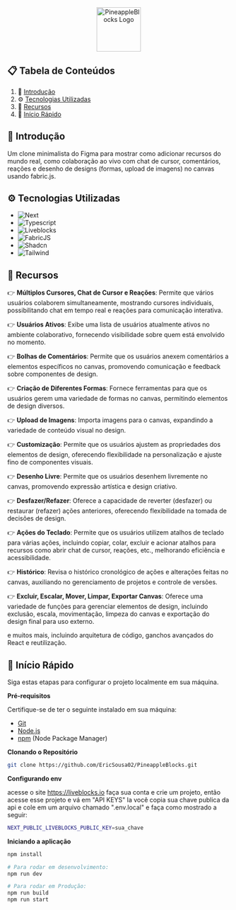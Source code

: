 <div align="center">
  <img src="public/assets/favicon.ico" width="100" alt="PineappleBlocks Logo">
</div>


## 📋 <a name="table">Tabela de Conteúdos</a>

1. 🤖 [Introdução](#introduction)
2. ⚙️ [Tecnologias Utilizadas](#tech-stack)
3. 🔋 [Recursos](#features)
4. 🤸 [Início Rápido](#quick-start)

## <a name="introduction">🤖 Introdução</a>

Um clone minimalista do Figma para mostrar como adicionar recursos do mundo real, como colaboração ao vivo com chat de cursor, comentários, reações e desenho de designs (formas, upload de imagens) no canvas usando fabric.js.

## <a name="tech-stack">⚙️ Tecnologias Utilizadas</a>

- ![Next](https://img.shields.io/badge/next%20js-000000?style=for-the-badge&logo=nextdotjs&logoColor=white)&nbsp;
- ![Typescript](https://img.shields.io/badge/TypeScript-007ACC?style=for-the-badge&logo=typescript&logoColor=white)&nbsp;
- ![Liveblocks](https://img.shields.io/badge/Liveblocks-792DE4?style=for-the-badge&logo=pytorch-lightning&logoColor=white)&nbsp;
- ![FabricJS](https://img.shields.io/badge/Fabric%20JS-9696F5?style=for-the-badge&logo=pytorch-lightning&logoColor=white)&nbsp;
- ![Shadcn](https://img.shields.io/badge/Shadcn-09090B?style=for-the-badge&logo=pytorch-lightning&logoColor=white)&nbsp;
- ![Tailwind](https://img.shields.io/badge/Tailwind_CSS-38B2AC?style=for-the-badge&logo=tailwind-css&logoColor=white)&nbsp;

## <a name="features">🔋 Recursos</a>

👉 **Múltiplos Cursores, Chat de Cursor e Reações**: Permite que vários usuários colaborem simultaneamente, mostrando cursores individuais, possibilitando chat em tempo real e reações para comunicação interativa.

👉 **Usuários Ativos**: Exibe uma lista de usuários atualmente ativos no ambiente colaborativo, fornecendo visibilidade sobre quem está envolvido no momento.

👉 **Bolhas de Comentários**: Permite que os usuários anexem comentários a elementos específicos no canvas, promovendo comunicação e feedback sobre componentes de design.

👉 **Criação de Diferentes Formas**: Fornece ferramentas para que os usuários gerem uma variedade de formas no canvas, permitindo elementos de design diversos.

👉 **Upload de Imagens**: Importa imagens para o canvas, expandindo a variedade de conteúdo visual no design.

👉 **Customização**: Permite que os usuários ajustem as propriedades dos elementos de design, oferecendo flexibilidade na personalização e ajuste fino de componentes visuais.

👉 **Desenho Livre**: Permite que os usuários desenhem livremente no canvas, promovendo expressão artística e design criativo.

👉 **Desfazer/Refazer**: Oferece a capacidade de reverter (desfazer) ou restaurar (refazer) ações anteriores, oferecendo flexibilidade na tomada de decisões de design.

👉 **Ações do Teclado**: Permite que os usuários utilizem atalhos de teclado para várias ações, incluindo copiar, colar, excluir e acionar atalhos para recursos como abrir chat de cursor, reações, etc., melhorando eficiência e acessibilidade.

👉 **Histórico**: Revisa o histórico cronológico de ações e alterações feitas no canvas, auxiliando no gerenciamento de projetos e controle de versões.

👉 **Excluir, Escalar, Mover, Limpar, Exportar Canvas**: Oferece uma variedade de funções para gerenciar elementos de design, incluindo exclusão, escala, movimentação, limpeza do canvas e exportação do design final para uso externo.

e muitos mais, incluindo arquitetura de código, ganchos avançados do React e reutilização.

## <a name="quick-start">🤸 Início Rápido</a>

Siga estas etapas para configurar o projeto localmente em sua máquina.

**Pré-requisitos**

Certifique-se de ter o seguinte instalado em sua máquina:

- [Git](https://git-scm.com/)
- [Node.js](https://nodejs.org/en)
- [npm](https://www.npmjs.com/) (Node Package Manager)

**Clonando o Repositório**

```bash
git clone https://github.com/EricSousa02/PineappleBlocks.git
````

**Configurando env**

acesse o site https://liveblocks.io faça sua conta e crie um projeto, então acesse esse projeto e vá em "API KEYS"
la você copia sua chave publica da api e cole em um arquivo chamado ".env.local" e faça como mostrado a seguir:
```bash
NEXT_PUBLIC_LIVEBLOCKS_PUBLIC_KEY=sua_chave
```

**Iniciando a aplicação**

```bash
npm install

# Para rodar em desenvolvimento:
npm run dev

# Para rodar em Produção:
npm run build
npm run start
````
